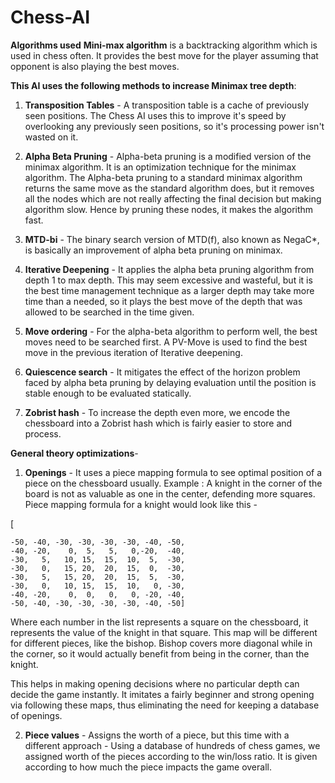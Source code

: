 # Chess-AI

**Algorithms used**
**Mini-max algorithm** is a backtracking algorithm which is used in chess often. It provides the best move for the player assuming that opponent is also playing the best moves. 

**This AI uses the following methods to increase Minimax tree depth**:

1. **Transposition Tables** - A transposition table is a cache of previously seen positions. The Chess AI uses this to improve it's speed by overlooking any previously seen positions, so it's processing power isn't wasted on it.

2. **Alpha Beta Pruning** - Alpha-beta pruning is a modified version of the minimax algorithm. It is an optimization technique for the minimax algorithm. The Alpha-beta pruning to a standard minimax algorithm returns the same move as the standard algorithm does, but it removes all the nodes which are not really affecting the final decision but making algorithm slow. Hence by pruning these nodes, it makes the algorithm fast.

3. **MTD-bi** -  The binary search version of MTD(f), also known as NegaC*, is basically an improvement of alpha beta pruning on minimax.

4. **Iterative Deepening** - It applies the alpha beta pruning algorithm from depth 1 to max depth. This may seem excessive and wasteful, but it is the best time management technique as a larger depth may take more time than a needed, so it plays the best move of the depth that was allowed to be searched in the time given.

5. **Move ordering** - For the alpha-beta algorithm to perform well, the best moves need to be searched first. A PV-Move is used to find the best move in the previous iteration of Iterative deepening.

6. **Quiescence search** - It mitigates the effect of the horizon problem faced by alpha beta pruning by delaying evaluation until the position is stable enough to be evaluated statically.

7. **Zobrist hash** - To increase the depth even more, we encode the chessboard into a Zobrist hash which is fairly easier to store and process. 


**General theory optimizations**-

1. **Openings** - It uses a piece mapping formula to see optimal position of a piece on the chessboard usually. Example : A knight in the corner of the board is not as valuable as one in the center, defending more squares. Piece mapping formula for a knight would look like this -


[
    
    -50, -40, -30, -30, -30, -30, -40, -50,
    -40, -20,    0,  5,   5,   0,-20,  -40,
    -30,   5,   10, 15,  15,  10,  5,  -30,
    -30,   0,   15, 20,  20,  15,  0,  -30,
    -30,   5,   15, 20,  20,  15,  5,  -30,
    -30,   0,   10, 15,  15,  10,   0, -30,
    -40, -20,    0,  0,   0,   0, -20, -40,
    -50, -40, -30, -30, -30, -30, -40, -50]

Where each number in the list represents a square on the chessboard, it represents the value of the knight in that square.
This map will be different for different pieces, like the bishop. Bishop covers more diagonal while in the corner, so it would actually benefit from being in the corner, than the knight.

This helps in making opening decisions where no particular depth can decide the game instantly. It imitates a fairly beginner and strong opening via following these maps, thus eliminating the need for keeping a database of openings.

2. **Piece values** - Assigns the worth of a piece, but this time with a different approach - 
Using a database of hundreds of chess games, we assigned worth of the pieces according to the win/loss ratio. It is given according to how much the piece impacts the game overall.
